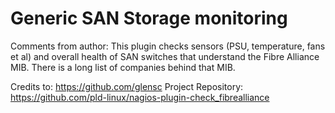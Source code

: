# Generic SAN Storage monitoring

Comments from author:
This plugin checks sensors (PSU, temperature, fans et al) and overall health of SAN switches that understand the Fibre Alliance MIB. There
is a long list of companies behind that MIB.

Credits to:
https://github.com/glensc
Project Repository:
https://github.com/pld-linux/nagios-plugin-check_fibrealliance
